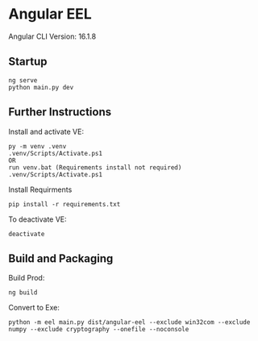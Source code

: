 # Angular EEL

Angular CLI Version: 16.1.8

## Startup

```
ng serve
python main.py dev
```

## Further Instructions
Install and activate VE:

```
py -m venv .venv
.venv/Scripts/Activate.ps1
OR
run venv.bat (Requirements install not required)
.venv/Scripts/Activate.ps1
```


Install Requirments

```
pip install -r requirements.txt
```



To deactivate VE:

```
deactivate
```


## Build and Packaging
Build Prod:

```
ng build
```

Convert to Exe:

```
python -m eel main.py dist/angular-eel --exclude win32com --exclude numpy --exclude cryptography --onefile --noconsole
```